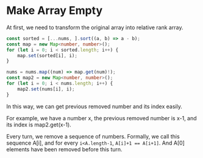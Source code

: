 # Make Array Empty

At first, we need to transform the original array into relative rank array.

```typescript
const sorted = [...nums, ].sort((a, b) => a - b);
const map = new Map<number, number>();
for (let i = 0; i < sorted.length; i++) {
    map.set(sorted[i], i);
}

nums = nums.map((num) => map.get(num)!);
const map2 = new Map<number, number>();
for (let i = 0; i < nums.length; i++) {
    map2.set(nums[i], i);
}
```

In this way, we can get previous removed number and its index easily.

For example, we have a number x, the previous removed number is x-1, and its index is map2.get(x-1).

Every turn, we remove a sequence of numbers. Formally, we call this sequence A[i], and for every ```i<A.length-1```, ```A[i]+1 == A[i+1]```. And A[0] elements have been removed before this turn.
